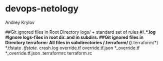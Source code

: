 # devops-netology
Andrey Krylov

##Git ignored files in Root Directory
    logs/
    + standard set of rules
    #/**.*.log #Ignore logs-files in root dir. and in subdirs.
##Git ignored files in Directory terraform:
    All files in subdirectories /.terraform/ (**/.terraform/*)
    *.tfstate
    *.tfstate.*
    crash.log
    override.tf
    override.tf.json
    *_override.tf
    *_override.tf.json
    .terraformrc
    terraform.rc

